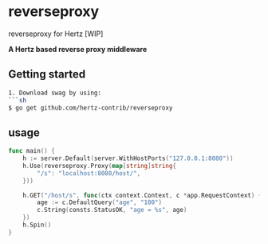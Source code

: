 # reverseproxy
reverseproxy for Hertz [WIP]

**A Hertz based reverse proxy middleware**

## Getting started

```bash
1. Download swag by using:
```sh
$ go get github.com/hertz-contrib/reverseproxy
```


## usage

```go
func main() {
	h := server.Default(server.WithHostPorts("127.0.0.1:8080"))
	h.Use(reverseproxy.Proxy(map[string]string{
		"/s": "localhost:8080/host/",
	}))

	h.GET("/host/s", func(ctx context.Context, c *app.RequestContext) {
		age := c.DefaultQuery("age", "100")
		c.String(consts.StatusOK, "age = %s", age)
	})
	h.Spin()
}
```


